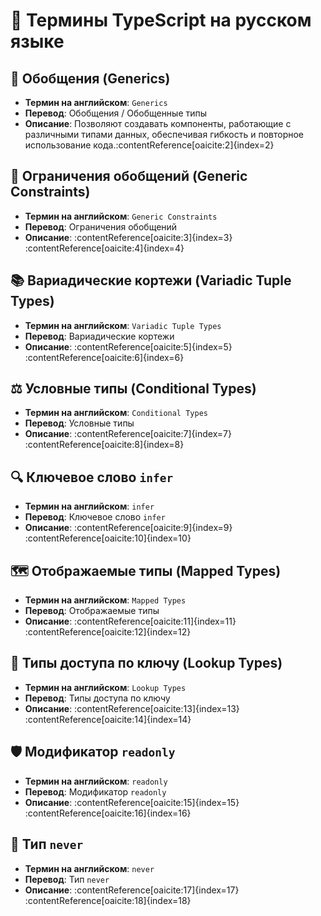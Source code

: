 # 📘 Термины TypeScript на русском языке

## 🧩 Обобщения (Generics)

- **Термин на английском**: `Generics`
- **Перевод**: Обобщения / Обобщенные типы
- **Описание**: Позволяют создавать компоненты, работающие с различными типами данных, обеспечивая гибкость и повторное использование кода.&#8203;:contentReference[oaicite:2]{index=2}

## 🧱 Ограничения обобщений (Generic Constraints)

- **Термин на английском**: `Generic Constraints`
- **Перевод**: Ограничения обобщений
- **Описание**: :contentReference[oaicite:3]{index=3}&#8203;:contentReference[oaicite:4]{index=4}

## 📚 Вариадические кортежи (Variadic Tuple Types)

- **Термин на английском**: `Variadic Tuple Types`
- **Перевод**: Вариадические кортежи
- **Описание**: :contentReference[oaicite:5]{index=5}&#8203;:contentReference[oaicite:6]{index=6}

## ⚖️ Условные типы (Conditional Types)

- **Термин на английском**: `Conditional Types`
- **Перевод**: Условные типы
- **Описание**: :contentReference[oaicite:7]{index=7}&#8203;:contentReference[oaicite:8]{index=8}

## 🔍 Ключевое слово `infer`

- **Термин на английском**: `infer`
- **Перевод**: Ключевое слово `infer`
- **Описание**: :contentReference[oaicite:9]{index=9}&#8203;:contentReference[oaicite:10]{index=10}

## 🗺️ Отображаемые типы (Mapped Types)

- **Термин на английском**: `Mapped Types`
- **Перевод**: Отображаемые типы
- **Описание**: :contentReference[oaicite:11]{index=11}&#8203;:contentReference[oaicite:12]{index=12}

## 🔑 Типы доступа по ключу (Lookup Types)

- **Термин на английском**: `Lookup Types`
- **Перевод**: Типы доступа по ключу
- **Описание**: :contentReference[oaicite:13]{index=13}&#8203;:contentReference[oaicite:14]{index=14}

## 🛡️ Модификатор `readonly`

- **Термин на английском**: `readonly`
- **Перевод**: Модификатор `readonly`
- **Описание**: :contentReference[oaicite:15]{index=15}&#8203;:contentReference[oaicite:16]{index=16}

## 🧠 Тип `never`

- **Термин на английском**: `never`
- **Перевод**: Тип `never`
- **Описание**: :contentReference[oaicite:17]{index=17}&#8203;:contentReference[oaicite:18]{index=18}
